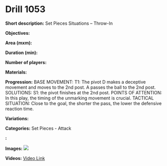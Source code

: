 # Drill 1053

**Short description:**
Set Pieces Situations – Throw-In

**Objectives:**


**Area (mxm):**


**Duration (min):**


**Number of players:**


**Materials:**


**Progression:**
BASE MOVEMENT: T1: The pivot D makes a deceptive movement and moves to the 2nd post. A passes the ball to the 2nd post. SOLUTIONS: S1: the pivot finishes at the 2nd post. POINTS OF ATTENTION: In this play, the timing of the unmarking movement is crucial. TACTICAL SITUATION: Close to the goal, the shorter the pass, the lower the defensive reaction time.

**Variations:**


**Categories:**
Set Pieces - Attack

**:**


**Images:**
![](https://www.coachingfutsal.com/\images\1e714dbcd0b307dd9d2428f061cd91829fe5acd523e9db85a000b709f299581aa19daa63d03385271b8c01042595e812608264f152a1124e746d3cec4a3aa6545239a4cdcf046.jpg)

**Videos:**
[Video Link](https://www.youtube.com/embed/811w09OHv0Y)

